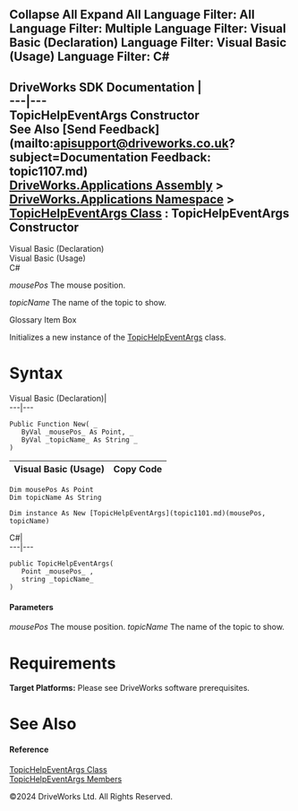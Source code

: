        

 Collapse All Expand All  Language Filter: All  Language Filter: Multiple  Language Filter: Visual Basic (Declaration) Language Filter: Visual Basic (Usage) Language Filter: C#  
---  
DriveWorks SDK Documentation  |   
---|---  
TopicHelpEventArgs Constructor   
See Also [Send Feedback](mailto:apisupport@driveworks.co.uk?subject=Documentation Feedback: topic1107.md)  
[DriveWorks.Applications Assembly](topic13.md) > [DriveWorks.Applications Namespace](topic16.md) > [TopicHelpEventArgs Class](topic1101.md) : TopicHelpEventArgs Constructor  
---  
  
Visual Basic (Declaration)    
Visual Basic (Usage)    
C# 

_mousePos_
    The mouse position.

_topicName_
    The name of the topic to show.

Glossary Item Box

Initializes a new instance of the [TopicHelpEventArgs](topic1101.md) class. 

# Syntax

Visual Basic (Declaration)|   
---|---  
      
    
    Public Function New( _
       ByVal _mousePos_ As Point, _
       ByVal _topicName_ As String _
    )  
  
Visual Basic (Usage)| Copy Code  
---|---  
      
    
    Dim mousePos As Point
    Dim topicName As String
     
    Dim instance As New [TopicHelpEventArgs](topic1101.md)(mousePos, topicName)  
  
C#|   
---|---  
      
    
    public TopicHelpEventArgs( 
       Point _mousePos_ ,
       string _topicName_
    )  
  
#### Parameters

 _mousePos_
    The mouse position.
_topicName_
    The name of the topic to show.

# Requirements

**Target Platforms:** Please see DriveWorks software prerequisites.

# See Also

#### Reference

[TopicHelpEventArgs Class](topic1101.md)   
[TopicHelpEventArgs Members](topic1102.md)

©2024 DriveWorks Ltd. All Rights Reserved.
